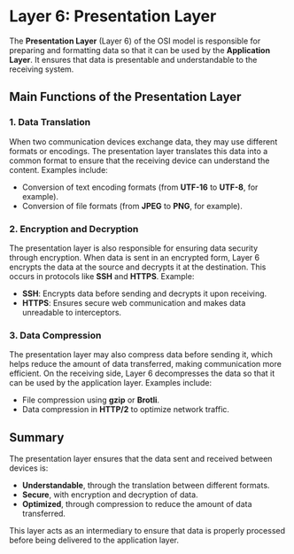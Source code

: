 # Layer 6: Presentation Layer

The **Presentation Layer** (Layer 6) of the OSI model is responsible for preparing and formatting data so that it can be used by the **Application Layer**. It ensures that data is presentable and understandable to the receiving system.

## Main Functions of the Presentation Layer

### 1. **Data Translation**
When two communication devices exchange data, they may use different formats or encodings. The presentation layer translates this data into a common format to ensure that the receiving device can understand the content. Examples include:
- Conversion of text encoding formats (from **UTF-16** to **UTF-8**, for example).
- Conversion of file formats (from **JPEG** to **PNG**, for example).

### 2. **Encryption and Decryption**
The presentation layer is also responsible for ensuring data security through encryption. When data is sent in an encrypted form, Layer 6 encrypts the data at the source and decrypts it at the destination. This occurs in protocols like **SSH** and **HTTPS**. Example:
- **SSH**: Encrypts data before sending and decrypts it upon receiving.
- **HTTPS**: Ensures secure web communication and makes data unreadable to interceptors.

### 3. **Data Compression**
The presentation layer may also compress data before sending it, which helps reduce the amount of data transferred, making communication more efficient. On the receiving side, Layer 6 decompresses the data so that it can be used by the application layer. Examples include:
- File compression using **gzip** or **Brotli**.
- Data compression in **HTTP/2** to optimize network traffic.

## Summary
The presentation layer ensures that the data sent and received between devices is:
- **Understandable**, through the translation between different formats.
- **Secure**, with encryption and decryption of data.
- **Optimized**, through compression to reduce the amount of data transferred.

This layer acts as an intermediary to ensure that data is properly processed before being delivered to the application layer.
